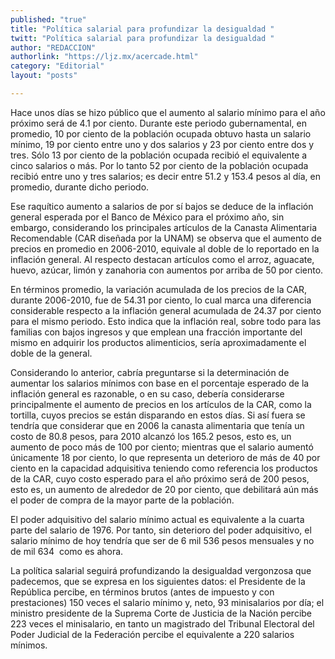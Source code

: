 ```yaml
---
published: "true"
title: "Política salarial para profundizar la desigualdad "
twitt: "Política salarial para profundizar la desigualdad "
author: "REDACCION"
authorlink: "https://ljz.mx/acercade.html"
category: "Editorial"
layout: "posts"

---
```



  Hace unos días se hizo público que el aumento al salario mínimo para el año próximo será de 4.1 por ciento. Durante este periodo gubernamental, en promedio, 10 por ciento de la población ocupada obtuvo hasta un salario mínimo, 19 por ciento entre uno y dos salarios y 23 por ciento entre dos y tres. Sólo 13 por ciento de la población ocupada recibió el equivalente a cinco salarios o más. Por lo tanto 52 por ciento de la población ocupada recibió entre uno y tres salarios; es decir entre 51.2 y 153.4 pesos al día, en promedio, durante dicho periodo.



  Ese raquítico aumento a salarios de por sí bajos se deduce de la inflación general esperada por el Banco de México para el próximo año, sin embargo, considerando los principales artículos de la Canasta Alimentaria Recomendable (CAR diseñada por la UNAM) se observa que el aumento de precios en promedio en 2006-2010, equivale al doble de lo reportado en la inflación general. Al respecto destacan artículos como el arroz, aguacate, huevo, azúcar, limón y zanahoria con aumentos por arriba de 50 por ciento.



  En términos promedio, la variación acumulada de los precios de la CAR, durante 2006-2010, fue de 54.31 por ciento, lo cual marca una diferencia considerable respecto a la inflación general acumulada de 24.37 por ciento para el mismo periodo. Esto indica que la inflación real, sobre todo para las familias con bajos ingresos y que emplean una fracción importante del mismo en adquirir los productos alimenticios, sería aproximadamente el doble de la general.



  Considerando lo anterior, cabría preguntarse si la determinación de aumentar los salarios mínimos con base en el porcentaje esperado de la inflación general es razonable, o en su caso, debería considerarse principalmente el aumento de precios en los artículos de la CAR, como la tortilla, cuyos precios se están disparando en estos días. Si así fuera se tendría que considerar que en 2006 la canasta alimentaria que tenía un costo de 80.8 pesos, para 2010 alcanzó los 165.2 pesos, esto es, un aumento de poco más de 100 por ciento; mientras que el salario aumentó únicamente 18 por ciento, lo que representa un deterioro de más de 40 por ciento en la capacidad adquisitiva teniendo como referencia los productos de la CAR, cuyo costo esperado para el año próximo será de 200 pesos, esto es, un aumento de alrededor de 20 por ciento, que debilitará aún más el poder de compra de la mayor parte de la población.



  El poder adquisitivo del salario mínimo actual es equivalente a la cuarta parte del salario de 1976. Por tanto, sin deterioro del poder adquisitivo, el salario mínimo de hoy tendría que ser de 6 mil 536 pesos mensuales y no de mil 634  como es ahora.



  La política salarial seguirá profundizando la desigualdad vergonzosa que padecemos, que se expresa en los siguientes datos: el Presidente de la República percibe, en términos brutos (antes de impuesto y con prestaciones) 150 veces el salario mínimo y, neto, 93 minisalarios por día; el ministro presidente de la Suprema Corte de Justicia de la Nación percibe 223 veces el minisalario, en tanto un magistrado del Tribunal Electoral del Poder Judicial de la Federación percibe el equivalente a 220 salarios mínimos.

